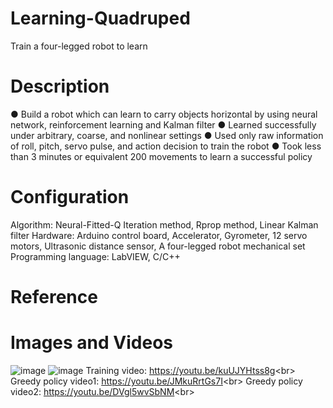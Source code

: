 # Learning-Quadruped
Train a four-legged robot to learn

# Description
● Build a robot which can learn to carry objects horizontal by using neural network, reinforcement learning and Kalman filter
● Learned successfully under arbitrary, coarse, and nonlinear settings
● Used only raw information of roll, pitch, servo pulse, and action decision to train the robot
● Took less than 3 minutes or equivalent 200 movements to learn a successful policy

# Configuration
Algorithm: Neural-Fitted-Q Iteration method, Rprop method, Linear Kalman filter
Hardware: Arduino control board, Accelerator, Gyrometer, 12 servo motors, Ultrasonic distance sensor, A four-legged robot mechanical set
Programming language: LabVIEW, C/C++

# Reference


# Images and Videos
![image](https://raw.githubusercontent.com/hoopwoop/Learning-Quadruped/master/screenshot/DSC_0939.JPG)
![image](https://raw.githubusercontent.com/hoopwoop/Learning-Quadruped/master/screenshot/DSC_0937.JPG)
Training video: https://youtu.be/kuUJYHtss8g<br\>
Greedy policy video1: https://youtu.be/JMkuRrtGs7I<br\>
Greedy policy video2: https://youtu.be/DVgl5wvSbNM<br\>
